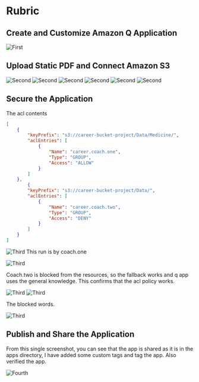 # Rubric


## Create and Customize Amazon Q Application

![First](./initial-application-schedule-in-training.png)


## Upload Static PDF and Connect Amazon S3

![Second](s3-synced.png)
![Second](./daily-sync-s3-update-1.png)
![Second](./daily-sync-s3-update-2.png)
![Second](s3-contents-1.png)
![Second](s3-contents-2.png)
![Second](s3-contents-3.png)

## Secure the Application

The acl contents 
```json
[
    {
        "keyPrefix": "s3://career-bucket-project/Data/Medicine/",
        "aclEntries": [
            {
                "Name": "career.coach.one",
                "Type": "GROUP",
                "Access": "ALLOW"
            }
        ]
    },
        {
        "keyPrefix": "s3://career-bucket-project/Data/",
        "aclEntries": [
            {
                "Name": "career.coach.two",
                "Type": "GROUP",
                "Access": "DENY"
            }
        ]
    }
]

```
![Third](./acl-s3.png)
This run is by coach.one

![Third](./coach-one.png)

Coach.two is blocked from the resources, so the fallback works and q app uses the general knowledge. This confirms that the acl policy works. 


![Third](./acl-coachtwo.png)
![Third](./acl-coachtwo-2.png)

The blocked words.

![Third](./blocked-words.png)

## Publish and Share the Application

From this single screenshot, you can see that the app is shared as it is in the apps directory, I have added some custom tags and tag the app. Also verified the app. 

![Fourth](custom-tags-verified.png)


